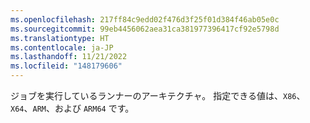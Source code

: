 ```yaml
---
ms.openlocfilehash: 217ff84c9edd02f476d3f25f01d384f46ab05e0c
ms.sourcegitcommit: 99eb4456062aea31ca381977396417cf92e5798d
ms.translationtype: HT
ms.contentlocale: ja-JP
ms.lasthandoff: 11/21/2022
ms.locfileid: "148179606"
---
```

ジョブを実行しているランナーのアーキテクチャ。 指定できる値は、`X86`、`X64`、`ARM`、および `ARM64` です。